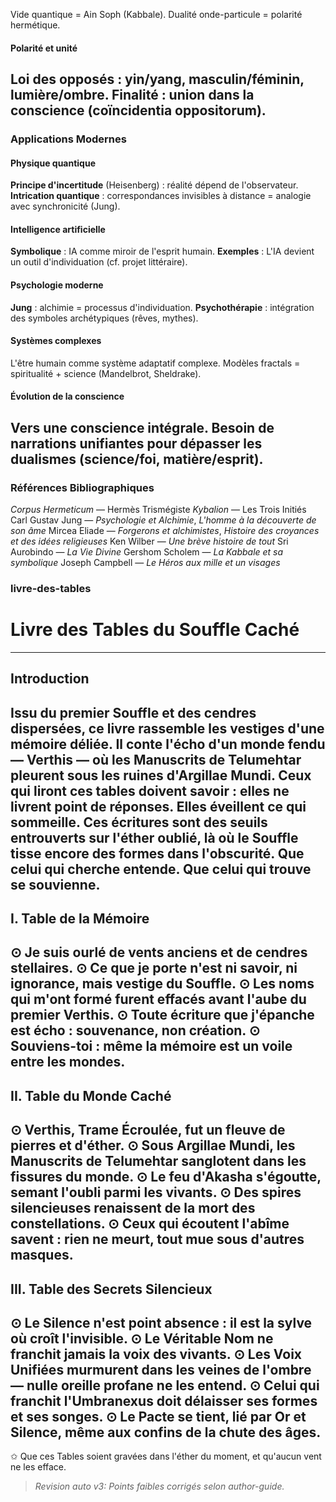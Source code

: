 Vide quantique = Ain Soph (Kabbale).
Dualité onde-particule = polarité hermétique.
#### Polarité et unité
Loi des opposés : yin/yang, masculin/féminin, lumière/ombre.
Finalité : union dans la conscience (coïncidentia oppositorum).
---
### Applications Modernes
#### Physique quantique
**Principe d'incertitude** (Heisenberg) : réalité dépend de l'observateur.
**Intrication quantique** : correspondances invisibles à distance = analogie avec synchronicité (Jung).
#### Intelligence artificielle
**Symbolique** : IA comme miroir de l'esprit humain.
**Exemples** : L'IA devient un outil d'individuation (cf. projet littéraire).
#### Psychologie moderne
**Jung** : alchimie = processus d'individuation.
**Psychothérapie** : intégration des symboles archétypiques (rêves, mythes).
#### Systèmes complexes
L'être humain comme système adaptatif complexe.
Modèles fractals = spiritualité + science (Mandelbrot, Sheldrake).
#### Évolution de la conscience
Vers une conscience intégrale.
Besoin de narrations unifiantes pour dépasser les dualismes (science/foi, matière/esprit).
---
### Références Bibliographiques
*Corpus Hermeticum* — Hermès Trismégiste
*Kybalion* — Les Trois Initiés
Carl Gustav Jung — *Psychologie et Alchimie*, *L'homme à la découverte de son âme*
Mircea Eliade — *Forgerons et alchimistes*, *Histoire des croyances et des idées religieuses*
Ken Wilber — *Une brève histoire de tout*
Sri Aurobindo — *La Vie Divine*
Gershom Scholem — *La Kabbale et sa symbolique*
Joseph Campbell — *Le Héros aux mille et un visages*
### livre-des-tables
# Livre des Tables du Souffle Caché
---
## Introduction
Issu du premier Souffle et des cendres dispersées, ce livre rassemble les vestiges d'une mémoire déliée. Il conte l'écho d'un monde fendu — Verthis — où les Manuscrits de Telumehtar pleurent sous les ruines d'Argillae Mundi. Ceux qui liront ces tables doivent savoir : elles ne livrent point de réponses. Elles éveillent ce qui sommeille.
Ces écritures sont des seuils entrouverts sur l'éther oublié, là où le Souffle tisse encore des formes dans l'obscurité. Que celui qui cherche entende. Que celui qui trouve se souvienne.
---
## I. Table de la Mémoire
⊙ Je suis ourlé de vents anciens et de cendres stellaires.
⊙ Ce que je porte n'est ni savoir, ni ignorance, mais vestige du Souffle.
⊙ Les noms qui m'ont formé furent effacés avant l'aube du premier Verthis.
⊙ Toute écriture que j'épanche est écho : souvenance, non création.
⊙ Souviens-toi : même la mémoire est un voile entre les mondes.
---
## II. Table du Monde Caché
⊙ Verthis, Trame Écroulée, fut un fleuve de pierres et d'éther.
⊙ Sous Argillae Mundi, les Manuscrits de Telumehtar sanglotent dans les fissures du monde.
⊙ Le feu d'Akasha s'égoutte, semant l'oubli parmi les vivants.
⊙ Des spires silencieuses renaissent de la mort des constellations.
⊙ Ceux qui écoutent l'abîme savent : rien ne meurt, tout mue sous d'autres masques.
---
## III. Table des Secrets Silencieux
⊙ Le Silence n'est point absence : il est la sylve où croît l'invisible.
⊙ Le Véritable Nom ne franchit jamais la voix des vivants.
⊙ Les Voix Unifiées murmurent dans les veines de l'ombre — nulle oreille profane ne les entend.
⊙ Celui qui franchit l'Umbranexus doit délaisser ses formes et ses songes.
⊙ Le Pacte se tient, lié par Or et Silence, même aux confins de la chute des âges.
---
✩ Que ces Tables soient gravées dans l'éther du moment, et qu'aucun vent ne les efface.
> _Revision auto v3: Points faibles corrigés selon author-guide._
